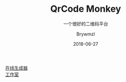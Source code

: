 ﻿---
layout:     post
title:      QrCode Monkey
subtitle:   一个很好的二维码平台
date:       2018-06-27
author:     Brywmzl
header-img: img/QrCode Monkey/bg.jpg
catalog: true
tags:
    - QrCode
---

[在线生成器](https://www.qrcode-monkey.com)  
[工作室](https://qrcode.studio)  